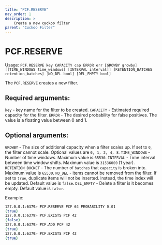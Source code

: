 ```yaml
---
title: "PCF.RESERVE"
nav_order: 1
description: >
    Create a new cuckoo filter
parent: "Cuckoo Filter"
---
```


# PCF.RESERVE

Usage: `PCF.RESERVE key CAPACITY cap ERROR err [GROWBY growby] [[TIME_WINDOWS time_windows] [INTERVAL interval]] [RETENTION_BATCHES retention_batches] [NO_DEL bool] [DEL_EMPTY bool]`

The `PCF.RESERVE` creates a new filter.

## Required arguments:

`key` - key name for the filter to be created.
`CAPACITY` - Estimated required capacity for the filter.
`ERROR` - The desired probability for false positives. The value is a floating value between 0 and 1.

## Optional arguments:

`GROWBY` - The size of additional capacity when a filter scales up. If set to `0`, the filter cannot scale. Optional values are `0, 1, 2, 4, 8`.
`TIME_WINDOWS` - Number of time windows. Maximum value is `65530`.
`INTERVAL` - Time interval between time window shifts. Maximum value is `31536000` (1 year).
`RETENTION_BUCKET` - The number of `batches` that `capacity` is broken into. Maximum value is `65530`.
`NO_DEL` - items cannot be removed from the filter. If set to `true`, duplicate items will not be inserted. Instead, the time index will be updated. Default value is `false`.
`DEL_EMPTY` - Delete a filter is it becomes empty. Default value is `false`.

Example:

```bash
127.0.0.1:6379> PCF.RESERVE PCF 64 PROBABILITY 0.01
(true)
127.0.0.1:6379> PCF.EXISTS PCF 42
(false)
127.0.0.1:6379> PCF.ADD PCF 42
(true)
127.0.0.1:6379> PCF.EXISTS PCF 42
(true)
```
